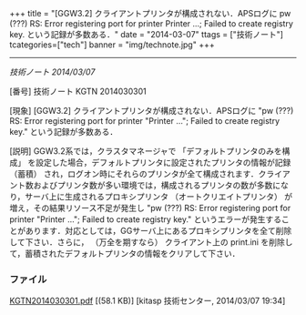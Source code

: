 +++
title = "[GGW3.2] クライアントプリンタが構成されない．APSログに pw (???) RS: Error registering port for printer Printer ...; Failed to create registry key. という記録が多数ある．"
date = "2014-03-07"
ttags = ["技術ノート"]
tcategories=["tech"]
banner = "img/technote.jpg"
+++

----------------------------------------------------------------------------------------------------------------------------------------------------------------------------------

*技術ノート
2014/03/07*


[番号]
技術ノート KGTN 2014030301

[現象]
[GGW3.2] クライアントプリンタが構成されない．APSログに "pw (???) RS:
Error registering port for printer "Printer ..."; Failed to create
registry key." という記録が多数ある．

[説明]
GGW3.2系では，クラスタマネージャで 「デフォルトプリンタのみを構成」
を設定した場合，デフォルトプリンタに設定されたプリンタの情報が記録
（蓄積）
され，ログオン時にそれらのプリンタが全て構成されます．クライアント数およびプリンタ数が多い環境では，構成されるプリンタの数が多数になり，サーバ上に生成されるプロキシプリンタ
（オートクリエイトプリンタ） が増え，その結果リソース不足が発生し "pw
(???) RS: Error registering port for printer "Printer ..."; Failed to
create registry key."
というエラーが発生することがあります．対応としては，GGサーバ上にあるプロキシプリンタを全て削除して下さい．さらに，
（万全を期すなら） クライアント上の print.ini
を削除して，蓄積されたデフォルトプリンタの情報をクリアして下さい．


### ファイル





[KGTN2014030301.pdf](http://techreport.kitasp.net/attachments/download/1612/KGTN2014030301.pdf)
 [(58.1 KB)] [kitasp 技術センター, 2014/03/07
19:34]
